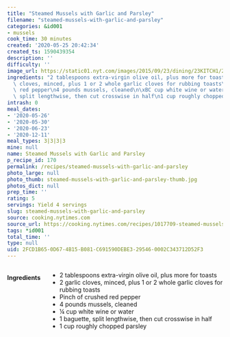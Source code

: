 ```yaml
---
title: "Steamed Mussels with Garlic and Parsley"
filename: "steamed-mussels-with-garlic-and-parsley"
categories: &id001
- mussels
cook_time: 30 minutes
created: '2020-05-25 20:42:34'
created_ts: 1590439354
description: ''
difficulty: ''
image_url: https://static01.nyt.com/images/2015/09/23/dining/23KITCH1/23KITCH1-articleLarge.jpg
ingredients: "2 tablespoons extra-virgin olive oil, plus more for toasts\n2 garlic\
  \ cloves, minced, plus 1 or 2 whole garlic cloves for rubbing toasts\nPinch of crushed\
  \ red pepper\n4 pounds mussels, cleaned\n\xBC cup white wine or water\n1 baguette,\
  \ split lengthwise, then cut crosswise in half\n1 cup roughly chopped parsley"
intrash: 0
meal_dates:
- '2020-05-26'
- '2020-05-30'
- '2020-06-23'
- '2020-12-11'
meal_types: 3|3|3|3
mine: null
name: Steamed Mussels with Garlic and Parsley
p_recipe_id: 170
permalink: /recipes/steamed-mussels-with-garlic-and-parsley
photo_large: null
photo_thumb: steamed-mussels-with-garlic-and-parsley-thumb.jpg
photos_dict: null
prep_time: ''
rating: 5
servings: Yield 4 servings
slug: steamed-mussels-with-garlic-and-parsley
source: cooking.nytimes.com
source_url: https://cooking.nytimes.com/recipes/1017709-steamed-mussels-with-garlic-and-parsley?action=click&module=Global%20Search%20Recipe%20Card&pgType=search&rank=16
tags: *id001
total_time: ''
type: null
uid: 2FCD1B65-0D67-4B15-B081-C691590DEBE3-29546-0002C343712D52F3
---
```

<div class="large-8 medium-7 columns" id="writeup">	</div><!-- #writeup -->
</div><!-- #row-one -->
<div class="row" id="row-two">	<div class="medium-4 small-5 columns" id="ingredients"><h4>Ingredients</h4><div class="box box-ingredients content"><ul>
<li>2 tablespoons extra-virgin olive oil, plus more for toasts</li>
<li>2 garlic cloves, minced, plus 1 or 2 whole garlic cloves for rubbing toasts</li>
<li>Pinch of crushed red pepper</li>
<li>4 pounds mussels, cleaned</li>
<li>¼ cup white wine or water</li>
<li>1 baguette, split lengthwise, then cut crosswise in half</li>
<li>1 cup roughly chopped parsley</li>
</ul>
</div>	</div>	<div class="medium-6 small-7 columns" id="directions">	</div>